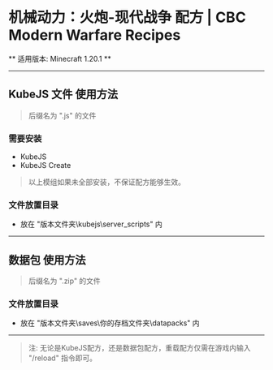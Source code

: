 # 机械动力：火炮-现代战争 配方 | CBC Modern Warfare Recipes #
** 适用版本: Minecraft 1.20.1 **
***
## KubeJS 文件 使用方法 ##
> 后缀名为 ".js" 的文件
### 需要安装 ###
- KubeJS
- KubeJS Create
> 以上模组如果未全部安装，不保证配方能够生效。
### 文件放置目录 ###
- 放在 "版本文件夹\kubejs\server_scripts" 内
***
## 数据包 使用方法 ##
> 后缀名为 ".zip" 的文件
### 文件放置目录 ###
- 放在 "版本文件夹\saves\你的存档文件夹\datapacks" 内
***
> 注: 无论是KubeJS配方，还是数据包配方，重载配方仅需在游戏内输入 "/reload" 指令即可。
